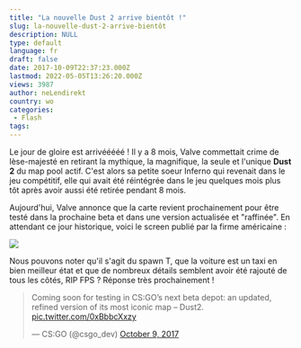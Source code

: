 ```yaml
---
title: "La nouvelle Dust 2 arrive bientôt !"
slug: la-nouvelle-dust-2-arrive-bientôt
description: NULL
type: default
language: fr
draft: false
date: 2017-10-09T22:37:23.000Z
lastmod: 2022-05-05T13:26:20.000Z
views: 3987
author: neLendirekt
country: wo
categories:
 - Flash
tags:
---
```

Le jour de gloire est arrivééééé ! Il y a 8 mois, Valve commettait crime de lèse-majesté en retirant la mythique, la magnifique, la seule et l'unique **Dust 2** du map pool actif. C'est alors sa petite soeur Inferno qui revenait dans le jeu compétitif, elle qui avait été réintégrée dans le jeu quelques mois plus tôt après avoir aussi été retirée pendant 8 mois.

Aujourd'hui, Valve annonce que la carte revient prochainement pour être testé dans la prochaine beta et dans une version actualisée et "raffinée". En attendant ce jour historique, voici le screen publié par la firme américaine : 

![](https://flickshot-ue.s3.eu-west-2.amazonaws.com/flickshot/article/59dbf696e3689/images/7lVwyHcGlNTrO3aKzGN8uOuLCCUrg8p4WWIxiop6.jpeg)

Nous pouvons noter qu'il s'agit du spawn T, que la voiture est un taxi en bien meilleur état et que de nombreux détails semblent avoir été rajouté de tous les côtés, RIP FPS ? Réponse très prochainement !

> Coming soon for testing in CS:GO’s next beta depot: an updated, refined version of its most iconic map – Dust2\. [pic.twitter.com/0xBbbcXxzy](https://t.co/0xBbbcXxzy)
> 
> — CS:GO (@csgo\_dev) [October 9, 2017](https://twitter.com/csgo%5Fdev/status/917509823633154048?ref%5Fsrc=twsrc%5Etfw)
